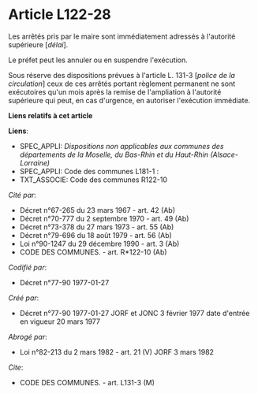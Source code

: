 # Article L122-28

Les arrêtés pris par le maire sont immédiatement adressés à l'autorité supérieure [*délai*].

Le préfet peut les annuler ou en suspendre l'exécution.

Sous réserve des dispositions prévues à l'article L. 131-3 [*police de la circulation*] ceux de ces arrêtés portant règlement
permanent ne sont exécutoires qu'un mois après la remise de l'ampliation à l'autorité supérieure qui peut, en cas d'urgence,
en autoriser l'exécution immédiate.

**Liens relatifs à cet article**

**Liens**:

  - SPEC_APPLI: *Dispositions non applicables aux communes des départements de la Moselle, du Bas-Rhin et du Haut-Rhin (Alsace-Lorraine)*
  - SPEC_APPLI: Code des communes L181-1 :
  - TXT_ASSOCIE: Code des communes R122-10

_Cité par_:

  - Décret n°67-265 du 23 mars 1967 - art. 42 (Ab)
  - Décret n°70-777 du 2 septembre 1970 - art. 49 (Ab)
  - Décret n°73-378 du 27 mars 1973 - art. 55 (Ab)
  - Décret n°79-696 du 18 août 1979 - art. 56 (Ab)
  - Loi n°90-1247 du 29 décembre 1990 - art. 3 (Ab)
  - CODE DES COMMUNES. - art. R*122-10 (Ab)

_Codifié par_:

  - Décret n°77-90 1977-01-27

_Créé par_:

  - Décret n°77-90 1977-01-27 JORF et JONC 3 février 1977 date d'entrée en vigueur 20 mars 1977

_Abrogé par_:

  - Loi n°82-213 du 2 mars 1982 - art. 21 (V) JORF 3 mars 1982

_Cite_:

  - CODE DES COMMUNES. - art. L131-3 (M)

